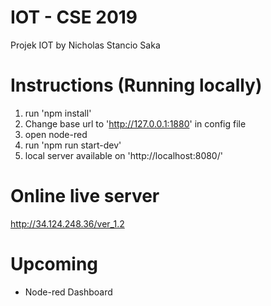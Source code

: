 # IOT - CSE 2019
Projek IOT by Nicholas Stancio Saka

# Instructions (Running locally)
1. run 'npm install'
2. Change base url to 'http://127.0.0.1:1880' in config file
3. open node-red
4. run 'npm run start-dev'
5. local server available on 'http://localhost:8080/'

# Online live server
http://34.124.248.36/ver_1.2

# Upcoming
- Node-red Dashboard
